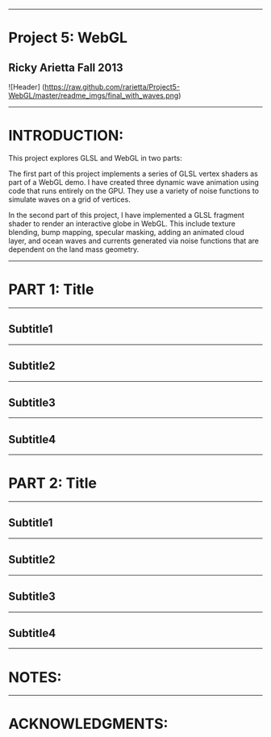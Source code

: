 ------------------------------------------------------------------------------------
Project 5: WebGL
====================================================================================
Ricky Arietta Fall 2013
-------------------------------------------------------------------------------

![Header] (https://raw.github.com/rarietta/Project5-WebGL/master/readme_imgs/final_with_waves.png)

------------------------------------------------------------------------------------
INTRODUCTION:
====================================================================================

This project explores GLSL and WebGL in two parts:

The first part of this project implements a series of GLSL vertex shaders as 
part of a WebGL demo. I have created three dynamic wave animation using code 
that runs entirely on the GPU. They use a variety of noise functions to 
simulate waves on a grid of vertices.

In the second part of this project, I have implemented a GLSL fragment shader
to render an interactive globe in WebGL. This include texture blending, bump 
mapping, specular masking, adding an animated cloud layer, and ocean waves and
currents generated via noise functions that are dependent on the land mass
geometry.

------------------------------------------------------------------------------------
PART 1: Title
====================================================================================
-------------------------------------------------------------------------------
Subtitle1
-------------------------------------------------------------------------------

-------------------------------------------------------------------------------
Subtitle2
-------------------------------------------------------------------------------

-------------------------------------------------------------------------------
Subtitle3
-------------------------------------------------------------------------------

-------------------------------------------------------------------------------
Subtitle4
-------------------------------------------------------------------------------

------------------------------------------------------------------------------------
PART 2: Title
====================================================================================
-------------------------------------------------------------------------------
Subtitle1
-------------------------------------------------------------------------------

-------------------------------------------------------------------------------
Subtitle2
-------------------------------------------------------------------------------

-------------------------------------------------------------------------------
Subtitle3
-------------------------------------------------------------------------------

-------------------------------------------------------------------------------
Subtitle4
-------------------------------------------------------------------------------

------------------------------------------------------------------------------------
NOTES:
====================================================================================

------------------------------------------------------------------------------------
ACKNOWLEDGMENTS:
====================================================================================
